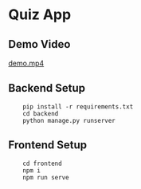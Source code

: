 # Quiz App

## Demo Video
[demo.mp4](./demo.mp4)

## Backend Setup
```
    pip install -r requirements.txt
    cd backend
    python manage.py runserver
```

## Frontend Setup
```
    cd frontend
    npm i
    npm run serve
```